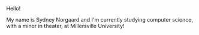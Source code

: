 Hello! 

My name is Sydney Norgaard and I'm currently studying computer science, with a minor in theater, at Millersville University!
